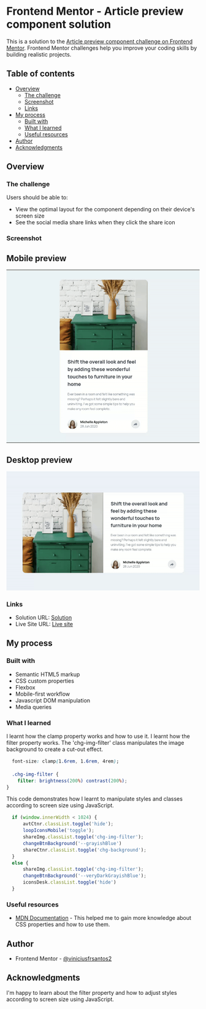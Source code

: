 # Frontend Mentor - Article preview component solution

This is a solution to the [Article preview component challenge on Frontend Mentor](https://www.frontendmentor.io/challenges/article-preview-component-dYBN_pYFT). Frontend Mentor challenges help you improve your coding skills by building realistic projects. 

## Table of contents

- [Overview](#overview)
  - [The challenge](#the-challenge)
  - [Screenshot](#screenshot)
  - [Links](#links)
- [My process](#my-process)
  - [Built with](#built-with)
  - [What I learned](#what-i-learned)
  - [Useful resources](#useful-resources)
- [Author](#author)
- [Acknowledgments](#acknowledgments)


## Overview

### The challenge

Users should be able to:

- View the optimal layout for the component depending on their device's screen size
- See the social media share links when they click the share icon

### Screenshot

## Mobile preview
![](./images/article-mobile-preview.gif)
## Desktop preview
![](./images/article-desktop-preview.gif)

### Links

- Solution URL: [Solution](https://www.frontendmentor.io/solutions/responsive-article-preview-YGyX-bgBZr)
- Live Site URL: [Live site](https://sharearticle.netlify.app/)

## My process

### Built with

- Semantic HTML5 markup
- CSS custom properties
- Flexbox
- Mobile-first workflow
- Javascript DOM manipulation
- Media queries 

### What I learned

I learnt how the clamp property works and how to use it.
I learnt how the filter property works. The 'chg-img-filter' class manipulates the image background to create a cut-out effect.
```css
  font-size: clamp(1.6rem, 1.6rem, 4rem);

  .chg-img-filter {
    filter: brightness(200%) contrast(200%);
}
```
This code demonstrates how I learnt to manipulate styles and classes according to screen size using JavaScript.
```js
  if (window.innerWidth < 1024) { 
      avtCtnr.classList.toggle('hide');
      loopIconsMobile('toggle');
      shareImg.classList.toggle('chg-img-filter');
      changeBtnBackground('--grayishBlue')
      shareCtnr.classList.toggle('chg-background');
  } 
  else {
      shareImg.classList.toggle('chg-img-filter');
      changeBtnBackground('--veryDarkGrayishBlue');
      iconsDesk.classList.toggle('hide')
  }
```

### Useful resources

- [MDN Documentation](https://developer.mozilla.org/en-US/) - This helped me to gain more knowledge about CSS properties and how to use them.

## Author

- Frontend Mentor - [@viniciusfrsantos2](https://www.frontendmentor.io/profile/viniciusfrsantos2)


## Acknowledgments

I'm happy to learn about the filter property and how to adjust styles according to screen size using JavaScript.